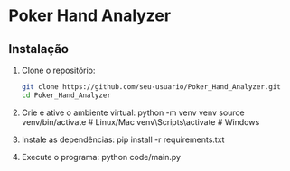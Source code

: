 # Poker Hand Analyzer

## Instalação

1. Clone o repositório:
   ```bash
   git clone https://github.com/seu-usuario/Poker_Hand_Analyzer.git
   cd Poker_Hand_Analyzer

2. Crie e ative o ambiente virtual: 
   python -m venv venv
   source venv/bin/activate  # Linux/Mac
   venv\Scripts\activate     # Windows

3. Instale as dependências:
   pip install -r requirements.txt

4. Execute o programa:
   python code/main.py